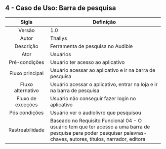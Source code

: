 ## 4 - Caso de Uso: Barra de pesquisa

|         Sigla          |                                           Definição                                            |
| :--------------------: | -------------------------------------------------------------------------------------------- |
|         Versão         |                                  1.0                                   |
|         Autor          |                               Thallys                                  |
|       Descrição        |                  Ferramenta de pesquisa no Audible                     |
|          Ator          |                                  Usuários                                  |
|   Pré-condições    |                   Usuário ter acesso ao aplicativo                     |
|    Fluxo principal     |          Usuário acessar ao aplicativo e ir na barra de pesquisa            |
| Fluxo alternativo  |Usuário acessar o aplicativo, entrar na loja e ir na barra de pesquisa  |
|   Fluxo de exceções    |            Usuário não conseguir fazer login no aplicativo             |
|     Pós condições      |                 Usuário ver o audiolivro que pesquisou                 |
|    Rastreabilidade     |                 Baseado no Requisito Funcional 04 - O usuário tem que ter acesso a uma barra de pesquisa para poder pesquisar palavras-chaves, autores, títulos, narrador, editora                    |
